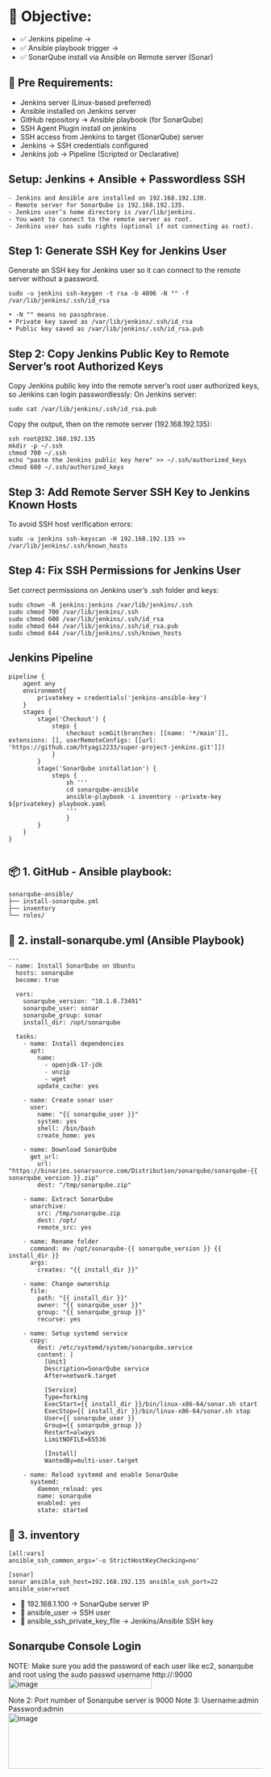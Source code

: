 # 🎯 Objective:
- ✅ Jenkins pipeline →
- ✅ Ansible playbook trigger →
- ✅  SonarQube install via Ansible on Remote server (Sonar)


## 🧱 Pre Requirements:
- Jenkins server (Linux-based preferred)
- Ansible installed on Jenkins server
- GitHub repository → Ansible playbook (for SonarQube)
- SSH Agent Plugin install on jenkins
- SSH access from Jenkins to target (SonarQube) server
- Jenkins → SSH credentials configured
- Jenkins job → Pipeline (Scripted or Declarative)


## Setup: Jenkins + Ansible + Passwordless SSH
	- Jenkins and Ansible are installed on 192.168.192.130.
	- Remote server for SonarQube is 192.168.192.135.
	- Jenkins user’s home directory is /var/lib/jenkins.
	- You want to connect to the remote server as root.
	- Jenkins user has sudo rights (optional if not connecting as root).

## Step 1: Generate SSH Key for Jenkins User
Generate an SSH key for Jenkins user so it can connect to the remote server without a password.
```
sudo -u jenkins ssh-keygen -t rsa -b 4096 -N "" -f /var/lib/jenkins/.ssh/id_rsa
```

	• -N "" means no passphrase.
	• Private key saved as /var/lib/jenkins/.ssh/id_rsa
	• Public key saved as /var/lib/jenkins/.ssh/id_rsa.pub

## Step 2: Copy Jenkins Public Key to Remote Server’s root Authorized Keys
Copy Jenkins public key into the remote server’s root user authorized keys, so Jenkins can login passwordlessly:
On Jenkins server:
```
sudo cat /var/lib/jenkins/.ssh/id_rsa.pub
```

Copy the output, then on the remote server (192.168.192.135):
```
ssh root@192.168.192.135
mkdir -p ~/.ssh
chmod 700 ~/.ssh
echo "paste the Jenkins public key here" >> ~/.ssh/authorized_keys
chmod 600 ~/.ssh/authorized_keys
```

## Step 3: Add Remote Server SSH Key to Jenkins Known Hosts
To avoid SSH host verification errors:
```
sudo -u jenkins ssh-keyscan -H 192.168.192.135 >> /var/lib/jenkins/.ssh/known_hosts
```

## Step 4: Fix SSH Permissions for Jenkins User
Set correct permissions on Jenkins user’s .ssh folder and keys:
```
sudo chown -R jenkins:jenkins /var/lib/jenkins/.ssh
sudo chmod 700 /var/lib/jenkins/.ssh
sudo chmod 600 /var/lib/jenkins/.ssh/id_rsa
sudo chmod 644 /var/lib/jenkins/.ssh/id_rsa.pub
sudo chmod 644 /var/lib/jenkins/.ssh/known_hosts
```

## Jenkins Pipeline
```
pipeline {
    agent any
    environment{
        privatekey = credentials('jenkins-ansible-key')
    }
    stages {
        stage('Checkout') {
            steps {
                checkout scmGit(branches: [[name: '*/main']], extensions: [], userRemoteConfigs: [[url: 'https://github.com/htyagi2233/super-project-jenkins.git']])
            }
        }
        stage('SonarQube installation') {
            steps {
                sh '''
                cd sonarqube-ansible
                ansible-playbook -i inventory --private-key ${privatekey} playbook.yaml
                '''
                }
        }
    }
}


```





## 📦 1. GitHub - Ansible playbook:
```
sonarqube-ansible/
├── install-sonarqube.yml
├── inventory
└── roles/
```


## 📁 2. install-sonarqube.yml (Ansible Playbook)
```
---
- name: Install SonarQube on Ubuntu
  hosts: sonarqube
  become: true

  vars:
    sonarqube_version: "10.1.0.73491"
    sonarqube_user: sonar
    sonarqube_group: sonar
    install_dir: /opt/sonarqube

  tasks:
    - name: Install dependencies
      apt:
        name:
          - openjdk-17-jdk
          - unzip
          - wget
        update_cache: yes

    - name: Create sonar user
      user:
        name: "{{ sonarqube_user }}"
        system: yes
        shell: /bin/bash
        create_home: yes

    - name: Download SonarQube
      get_url:
        url: "https://binaries.sonarsource.com/Distribution/sonarqube/sonarqube-{{ sonarqube_version }}.zip"
        dest: "/tmp/sonarqube.zip"

    - name: Extract SonarQube
      unarchive:
        src: /tmp/sonarqube.zip
        dest: /opt/
        remote_src: yes

    - name: Rename folder
      command: mv /opt/sonarqube-{{ sonarqube_version }} {{ install_dir }}
      args:
        creates: "{{ install_dir }}"

    - name: Change ownership
      file:
        path: "{{ install_dir }}"
        owner: "{{ sonarqube_user }}"
        group: "{{ sonarqube_group }}"
        recurse: yes

    - name: Setup systemd service
      copy:
        dest: /etc/systemd/system/sonarqube.service
        content: |
          [Unit]
          Description=SonarQube service
          After=network.target

          [Service]
          Type=forking
          ExecStart={{ install_dir }}/bin/linux-x86-64/sonar.sh start
          ExecStop={{ install_dir }}/bin/linux-x86-64/sonar.sh stop
          User={{ sonarqube_user }}
          Group={{ sonarqube_group }}
          Restart=always
          LimitNOFILE=65536

          [Install]
          WantedBy=multi-user.target

    - name: Reload systemd and enable SonarQube
      systemd:
        daemon_reload: yes
        name: sonarqube
        enabled: yes
        state: started

```

## 📁 3. inventory
```
[all:vars]
ansible_ssh_common_args='-o StrictHostKeyChecking=no'

[sonar]
sonar ansible_ssh_host=192.168.192.135 ansible_ssh_port=22 ansible_user=root

```
- 🔸 192.168.1.100 → SonarQube server IP
- 🔸 ansible_user → SSH user
- 🔸 ansible_ssh_private_key_file → Jenkins/Ansible SSH key


## Sonarqube Console Login
NOTE: Make sure you add the password of each user like ec2, sonarqube and root
                    using the sudo passwd username
					http://<server-ip>:9000<img width="284" height="20" alt="image" src="https://github.com/user-attachments/assets/def1e749-6e2f-4aba-879b-6bee33efb076" />

Note 2: Port number of Sonarqube server is 9000
Note 3: Username:admin  Password:admin<img width="730" height="110" alt="image" src="https://github.com/user-attachments/assets/2b8c35ee-59a0-4a76-a08c-189353daac5d" />

